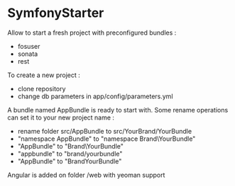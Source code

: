 SymfonyStarter
==============

Allow to start a fresh project with preconfigured bundles :
- fosuser
- sonata
- rest

To create a new project :
- clone repository
- change db parameters in app/config/parameters.yml

A bundle named AppBundle is ready to start with. Some rename operations can set it to your new project name :
- rename folder src/AppBundle to src/YourBrand/YourBundle
- "namespace AppBundle" to "namespace Brand\YourBundle"
- "AppBundle\" to "Brand\YourBundle\"
- "appbundle" to "brand/yourbundle"
- "AppBundle" to "BrandYourBundle"

Angular is added on folder /web with yeoman support